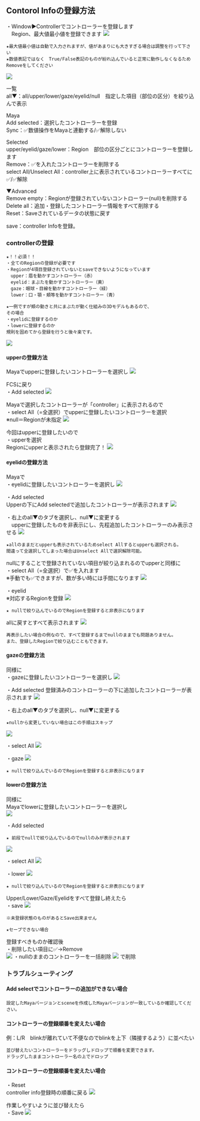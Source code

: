## Contorol Infoの登録方法

・Window▶Controllerでコントローラーを登録します  
　Region、最大値最小値を登録できます
![](images/C001.png)


```{note}
★最大値最小値は自動で入力されますが、値があまりにも大きすぎる場合は調整を行って下さい  
★数値表記ではなく　True/False表記のものが紛れ込んでいると正常に動作しなくなるためRemoveをしてください
```

![](images/C002.png)

一覧  
all▼：all/upper/lower/gaze/eyelid/null　指定した項目（部位の区分）を絞り込んで表示  

Maya  
Add selected：選択したコントローラーを登録  
Sync：✅数値操作をMayaと連動する/✅解除しない  

Selected  
upper/eyelid/gaze/lower：Region　部位の区分ごとにコントローラーを登録します  
Remove：✅を入れたコントローラーを削除する  
select All/Unselect All：controller上に表示されているコントローラーすべてに✅/✅解除 

▼Advanced  
Remove empty：Regionが登録されていないコントローラー(null)を削除する  
Delete all：追加・登録したコントローラー情報をすべて削除する  
Reset：Saveされているデータの状態に戻す

 save：controller Infoを登録。

### controllerの登録

```{warning}
★！！必須！！ 
・全てのRegionの登録が必要です  
・Regionが4項目登録されていないとsaveできないようになっています
　upper：眉を動かすコントローラー（赤）  
　eyelid：まぶたを動かすコントローラー（黄）  
　gaze：眼球・目線を動かすコントローラー（緑）  
　lower：口・顎・頬等を動かすコントローラー（青）  

★一例ですが頬の動きと共にまぶたが動く仕組みの3Dモデルもあるので、
その場合  
・eyelidに登録するのか  
・lowerに登録するのか  
規則を固めてから登録を行うと後々楽です。  
```
![](images/image64.jpg)


#### upperの登録方法 

Mayaでupperに登録したいコントローラーを選択し
![](images/image36.png)

FCSに戻り  
・Add selected
![](images/C003.png)


Mayaで選択したコントローラーが「controller」に表示されるので  
・select All（=全選択）でupperに登録したいコントローラーを選択  
※null＝Regionが未指定
![](images/C004.png)

今回はupperに登録したいので  
・upperを選択  
Regionにupperと表示されたら登録完了！
![](images/C005.png)

#### eyelidの登録方法

Mayaで  
・eyelidに登録したいコントローラーを選択し
![](images/image49.png)

・Add selected  
Upperの下にAdd selectedで追加したコントローラーが表示されます
![](images/C006.png)

・右上のall▼のタブを選択し、null▼に変更する  
　upperに登録したものを非表示にし、先程追加したコントローラーのみ表示させる
![](images/C007.png)

```{note}
★allのままだとupperも表示されているためselect Allするとupperも選択される。  
間違って全選択してしまった場合はUnselect Allで選択解除可能。
```

nullにすることで登録されていない項目が絞り込まれるのでupperと同様に  
・select All（=全選択）で✅を入れます  
※手動でも✅できますが、数が多い時には手間になります
![](images/C008.png)

・eyelid  
※対応するRegionを登録
![](images/C009.png)
```{note}
★ nullで絞り込んでいるのでRegionを登録すると非表示になります
```


allに戻すとすべて表示されます
![](images/C010.png)


```{note}
再表示したい場合の例なので、すべて登録するまでnullのままでも問題ありません。  
また、登録したRegionで絞り込むこともできます。
```

#### gazeの登録方法

同様に  
・gazeに登録したいコントローラーを選択し
![](images/image47.png)

・Add selected
登録済みのコントローラーの下に追加したコントローラーが表示されます
![](images/C011.png)

・右上のall▼のタブを選択し、null▼に変更する
```{note}
★nullから変更していない場合はこの手順はスキップ
```
![](images/C012.png)

・select All
![](images/C013.png)

・gaze
![](images/C014.png)
```{note}
★ nullで絞り込んでいるのでRegionを登録すると非表示になります
```

#### lowerの登録方法

同様に  
Mayaでlowerに登録したいコントローラーを選択し  
![](images/image60.png)

・Add selected
```{note}
★ 前段でnullで絞り込んでいるのでnullのみが表示されます
```
![](images/C015.png)

・select All
![](images/C016.png)

・lower
![](images/C017.png)
```{note}
★ nullで絞り込んでいるのでRegionを登録すると非表示になります
```

Upper/Lower/Gaze/Eyelidをすべて登録し終えたら  
・save
![](images/C018.png)

```{warning}
※未登録状態のものがあるとSave出来ません
```

```{note}
★セーブできない場合
```
登録すべきものか確認後  
・削除したい項目に✅→Remove  
![](images/C019.png)
・nullのままのコントローラーを一括削除
![](images/C020.png)
で削除

### トラブルシューティング

#### Add selectでコントローラーの追加ができない場合
```{warning} 
設定したMayaバージョンとsceneを作成したMayaバージョンが一致しているか確認してください。
```
#### コントローラーの登録順番を変えたい場合

例：L/R　blinkが離れていて不便なのでblinkを上下（隣接するよう）に並べたい
```{note}
並び替えたいコントローラーをドラッグしドロップで順番を変更できます。  
ドラッグしたままコントローラー名の上でドロップ
```
#### コントローラーの登録順番を変えたい場合
 
・Reset  
controller info登録時の順番に戻る
![](images/C021.png)

作業しやすいように並び替えたら  
・Save
![](images/C018.png)
